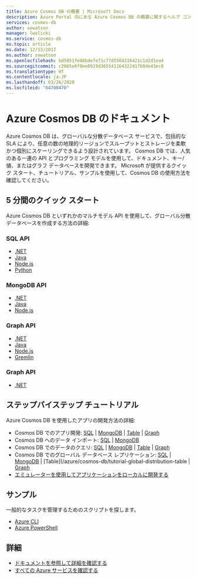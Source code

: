 ```yaml
---
title: Azure Cosmos DB の概要 | Microsoft Docs
description: Azure Portal 内にある Azure Cosmos DB の概要に関するヘルプ コンテンツ
services: cosmos-db
author: sewatson
manager: lwelicki
ms.service: cosmos-db
ms.topic: article
ms.date: 12/13/2017
ms.author: sewatson
ms.openlocfilehash: bd5951fe86bde7e71c77d5564216421c1d2d1ea4
ms.sourcegitcommit: c2065e6f0ee0919d36554116432241760de43ec8
ms.translationtype: HT
ms.contentlocale: ja-JP
ms.lasthandoff: 03/26/2020
ms.locfileid: "64708470"
---
```

# <a name="azure-cosmos-db-documentation"></a>Azure Cosmos DB のドキュメント

Azure Cosmos DB は、グローバルな分散データベース サービスで、包括的な SLA により、任意の数の地理的リージョンでスループットとストレージを柔軟かつ個別にスケーリングできるよう設計されています。 Cosmos DB では、人気のある一連の API とプログラミング モデルを使用して、ドキュメント、キー/値、またはグラフ データベースを開発できます。 Microsoft が提供するクイック スタート、チュートリアル、サンプルを使用して、Cosmos DB の使用方法を確認してください。

## <a name="5-minute-quickstarts"></a>5 分間のクイック スタート

Azure Cosmos DB といずれかのマルチモデル API を使用して、グローバル分散データベースを作成する方法の詳細:

### <a name="sql-api"></a>SQL API

- [.NET](/azure/cosmos-db/create-sql-api-dotnet)
- [Java](/azure/cosmos-db/create-sql-api-java)
- [Node.js](/azure/cosmos-db/create-sql-api-nodejs)
- [Python](/azure/cosmos-db/create-sql-api-python)

### <a name="mongodb-api"></a>MongoDB API

- [.NET](/azure/cosmos-db/create-mongodb-dotnet)
- [Java](/azure/cosmos-db/create-mongodb-java)
- [Node.js](/azure/cosmos-db/create-mongodb-nodejs)

### <a name="graph-api"></a>Graph API

- [.NET](/azure/cosmos-db/create-graph-dotnet)
- [Java](/azure/cosmos-db/create-graph-java)
- [Node.js](/azure/cosmos-db/create-graph-nodejs)
- [Gremlin](/azure/cosmos-db/create-graph-gremlin-console)

### <a name="graph-api"></a>Graph API

- [.NET](/azure/cosmos-db/create-table-dotnet)

## <a name="step-by-step-tutorials"></a>ステップバイステップ チュートリアル

Azure Cosmos DB を使用したアプリの開発方法の詳細:

- Cosmos DB でのアプリ開発: [SQL](/azure/cosmos-db/tutorial-develop-sql-api-dotnet) | [MongoDB](/azure/cosmos-db/tutorial-develop-mongodb-nodejs) | [Table](/azure/cosmos-db/tutorial-develop-table-dotnet) | [Graph](/azure/cosmos-db/tutorial-develop-graph-dotnet)
- Cosmos DB へのデータ インポート: [SQL](/azure/cosmos-db/sql-api-import-data) | [MongoDB](/azure/cosmos-db/mongodb-migrate) 
- Cosmos DB でのデータのクエリ: [SQL](/azure/cosmos-db/tutorial-query-sql-api) | [MongoDB](/azure/cosmos-db/tutorial-query-mongodb) | [Table](/azure/cosmos-db/tutorial-query-table) | [Graph](/azure/cosmos-db/tutorial-query-graph)
- Cosmos DB でのグローバル データベース レプリケーション: [SQL](/azure/cosmos-db/tutorial-global-distribution-sql-api) | [MongoDB](/azure/cosmos-db/tutorial-global-distribution-mongodb) | [Table](/azure/cosmos-db/tutorial-global-distribution-table | [Graph](/azure/cosmos-db/tutorial-global-distribution-graph)
- [エミュレーターを使用してアプリケーションをローカルに開発する](/azure/cosmos-db/local-emulator)

## <a name="samples"></a>サンプル

一般的なタスクを管理するためのスクリプトを探します。

- [Azure CLI](/azure/cosmos-db/cli-samples)
- [Azure PowerShell](/azure/cosmos-db/powershell-samples)

## <a name="more"></a>詳細

- [ドキュメントを参照して詳細を確認する](/azure/cosmos-db/index)
- [すべての Azure サービスを確認する](https://aka.ms/j3wr7y)